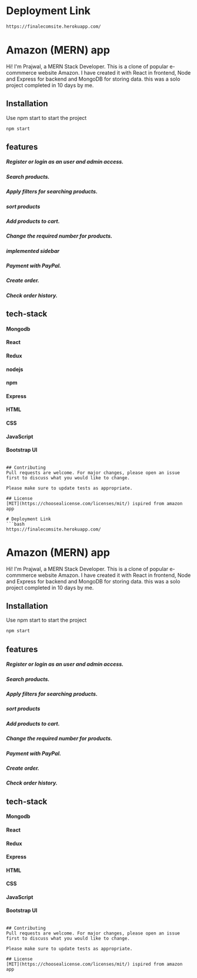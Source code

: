 # Deployment Link
```bash
https://finalecomsite.herokuapp.com/
```
# Amazon (MERN) app

Hi! I'm Prajwal, a MERN Stack Developer. This is a clone of popular e-commmerce website Amazon. I have created it with React in frontend, Node and Express for backend and MongoDB for storing data. this was a solo project completed in 10 days by me.

## Installation

Use npm start to start the project

```bash
npm start
```

## features

##### Register or login as an user and admin access.
##### Search products.
##### Apply filters for searching products.
##### sort products 
##### Add products to cart.
##### Change the required number for products.
##### implemented sidebar 
##### Payment with PayPal.
##### Create order.
##### Check order history.



## tech-stack 
#### Mongodb
#### React
#### Redux
#### nodejs
#### npm
#### Express
#### HTML
#### CSS
#### JavaScript
#### Bootstrap UI





```

## Contributing
Pull requests are welcome. For major changes, please open an issue first to discuss what you would like to change.

Please make sure to update tests as appropriate.

## License
[MIT](https://choosealicense.com/licenses/mit/) ispired from amazon app

# Deployment Link
```bash
https://finalecomsite.herokuapp.com/
```
# Amazon (MERN) app

Hi! I'm Prajwal, a MERN Stack Developer. This is a clone of popular e-commmerce website Amazon. I have created it with React in frontend, Node and Express for backend and MongoDB for storing data. this was a solo project completed in 10 days by me.

## Installation

Use npm start to start the project

```bash
npm start
```

## features

##### Register or login as an user and admin access.
##### Search products.
##### Apply filters for searching products.
##### sort products 
##### Add products to cart.
##### Change the required number for products.
##### Payment with PayPal.
##### Create order.
##### Check order history.



## tech-stack 
#### Mongodb
#### React
#### Redux
#### Express
#### HTML
#### CSS
#### JavaScript
#### Bootstrap UI





```

## Contributing
Pull requests are welcome. For major changes, please open an issue first to discuss what you would like to change.

Please make sure to update tests as appropriate.

## License
[MIT](https://choosealicense.com/licenses/mit/) ispired from amazon app
